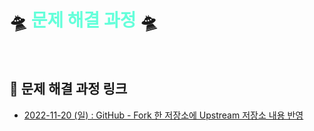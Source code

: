 # 🛸 <span style="color: #64ffda;">문제 해결 과정</span> 🛸
<br>

## 🔑 문제 해결 과정 링크

- [2022-11-20 (일) : GitHub - Fork 한 저장소에 Upstream 저장소 내용 반영](https://github.com/RayJun-M/KH_Final-Project/tree/main/Document/Problem-Solving/How_To_Merge_In_GitHub)